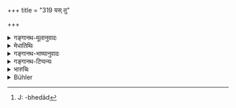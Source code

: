 +++
title = "319 यस् तु"

+++

<details><summary>गङ्गानथ-मूलानुवादः</summary>

When one steals the rope or the water-pot from the well, or damages a water-drinking establishment, he should be punished with a fine of one ‘māṣa,’ and should restore the article to the place.—(319)
</details>

<details><summary>मेधातिथिः</summary>

प्रपिबन्त्य् अस्याम् इति **प्रपा**, जलाधारस्थानम् उद्धृतजलनिधानं वा । माषस्य जातिर् न निर्दिष्टा । सा मरुजाङ्गलानूपभेदा[^५८] द्रष्टव्या । **तच् च** रज्ज्वादि **समाहरेद्** दद्यात् तस्मिन् स्थाने, न राजनि ॥ ८.३१९ ॥


[^५८]:
     J: -bhedād
</details>

<details><summary>गङ्गानथ-भाष्यानुवादः</summary>

A place where people drink water is called ‘*prapā*,’ ‘*water-drinking establishment*,’ the place where water is stored after having been drawn from a reservoir.

The exact nature of the substance is not stated—of what substance the fine of a ‘*māṣa*’ shall consist. It should he regarded as being copper or silver.

The article—rope and the rest—ho shall restore ‘*to the place*’ and not to the king.—(319)
</details>

<details><summary>गङ्गानथ-टिप्पन्यः</summary>

‘*Māṣam*’—‘Of gold’ (Kullūka);—‘the exact metal has not been mentioned;
it has to be determined on the merits of each case, according as the
institution damaged happens to he in a desert or in a country with
plentiful water-supply and so forth’ (Medhātithi, whom Buhler has
misrepresented).

This verse is quoted in *Vivādaratnākara* (p. 328), which adds the
following notes:—The meaning is that—‘that’, the damaged article,—in the
shape of the rope or the jar—he shall restore to the well. The
*Pārijata*, in view of the later pronoun ‘*tat*’ has read
‘*rājjughaṭam*’ and has explained it as a ‘collective copulative
compound’;—and in *Vivādacintāmaṇi* (p. 141), which reads
‘*rajjughaṭam*’ and explains it as ‘the rope or the jar’, and explains
the rule as that ‘one who steals the rope or the jar should replace it,
and he who damages the drinking-booth should be fined a *Māṣa*.’
</details>

<details><summary>भारुचिः</summary>

माषो मुख्यत्वाद् अविशेषाभिधाने सति हिरण्यस्य स्यात् ॥ ८.३१८ ॥
</details>

<details><summary>Bühler</summary>

319	He who steals the rope or the water-pot from a well, or damages a hut where water is distributed, shall pay one masha as a fine and restore the (article abstracted or damaged) in its (proper place).
</details>
